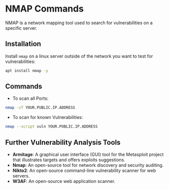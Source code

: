 # NMAP Commands

NMAP is a network mapping tool used to search for vulnerabilities on a specific server.

## Installation

Install `nmap` on a linux server outside of the network you want to test for vulnerabilities:

```bash
apt install nmap -y
```

## Commands

- To scan all Ports:

```bash
nmap -sT YOUR.PUBLIC.IP.ADDRESS
```

- To scan for known Vulnerabilities:

```bash
nmap --script vuln YOUR.PUBLIC.IP.ADDRESS
```

## Further Vulnerability Analysis Tools

- **Armitage**: A graphical user interface (GUI) tool for the Metasploit project that illustrates targets and offers exploits suggestions.
- **Nmap**: An open-source tool for network discovery and security auditing.
- **Nikto2**: An open-source command-line vulnerability scanner for web servers.
- **W3AF**: An open-source web application scanner.
